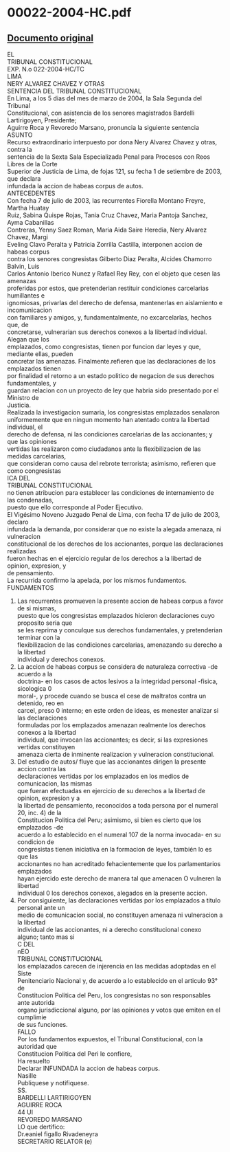 
00022-2004-HC.pdf
=================
  
[Documento original](https://tc.gob.pe/jurisprudencia/2004/00022-2004-HC.pdf)  
---  
EL  
TRIBUNAL CONSTITUCIONAL  
EXP. N.o 022-2004-HC/TC  
LIMA  
NERY ALVAREZ CHAVEZ Y OTRAS  
SENTENCIA DEL TRIBUNAL CONSTITUCIONAL  
En Lima, a los 5 dias del mes de marzo de 2004, la Sala Segunda del Tribunal  
Constitucional, con asistencia de los senores magistrados Bardelli Lartirigoyen, Presidente;  
Aguirre Roca y Revoredo Marsano, pronuncia la siguiente sentencia  
ASUNTO  
Recurso extraordinario interpuesto por dona Nery Alvarez Chavez y otras, contra la  
sentencia de la Sexta Sala Especializada Penal para Procesos con Reos Libres de la Corte  
Superior de Justicia de Lima, de fojas 121, su fecha 1 de setiembre de 2003, que declara  
infundada la accion de habeas corpus de autos.  
ANTECEDENTES  
Con fecha 7 de julio de 2003, las recurrentes Fiorella Montano Freyre, Martha Huatay  
Ruiz, Sabina Quispe Rojas, Tania Cruz Chavez, Maria Pantoja Sanchez, Ayma Cabanillas  
Contreras, Yenny Saez Roman, Maria Aida Saire Heredia, Nery Alvarez Chavez, Margi  
Eveling Clavo Peralta y Patricia Zorrilla Castilla, interponen accion de habeas corpus  
contra los senores congresistas Gilberto Diaz Peralta, Alcides Chamorro Balvin, Luis  
Carlos Antonio Iberico Nunez y Rafael Rey Rey, con el objeto que cesen las amenazas  
proferidas por estos, que pretenderian restituir condiciones carcelarias humillantes e  
ignomiosas, privarlas del derecho de defensa, mantenerlas en aislamiento e incomunicacion  
con familiares y amigos, y, fundamentalmente, no excarcelarlas, hechos que, de  
concretarse, vulnerarian sus derechos conexos a la libertad individual. Alegan que los  
emplazados, como congresistas, tienen por funcion dar leyes y que, mediante ellas, pueden  
concretar las amenazas. Finalmente.refieren que las declaraciones de los emplazados tienen  
por finalidad el retorno a un estado politico de negacion de sus derechos fundamentales, y  
guardan relacion con un proyecto de ley que habria sido presentado por el Ministro de  
Justicia.  
Realizada la investigacion sumaria, los congresistas emplazados senalaron  
uniformemente que en ningun momento han atentado contra la libertad individual, el  
derecho de defensa, ni las condiciones carcelarias de las accionantes; y que las opiniones  
vertidas las realizaron como ciudadanos ante la flexibilizacion de las medidas carcelarias,  
que consideran como causa del rebrote terrorista; asimismo, refieren que como congresistas  
ICA DEL  
TRIBUNAL CONSTITUCIONAL  
no tienen atribucion para establecer las condiciones de internamiento de las condenadas,  
puesto que ello corresponde al Poder Ejecutivo.  
El Vigésimo Noveno Juzgado Penal de Lima, con fecha 17 de julio de 2003, declaro  
infundada la demanda, por considerar que no existe la alegada amenaza, ni vulneracion  
constitucional de los derechos de los accionantes, porque las declaraciones realizadas  
fueron hechas en el ejercicio regular de los derechos a la libertad de opinion, expresion, y  
de pensamiento.  
La recurrida confirmo la apelada, por los mismos fundamentos.  
FUNDAMENTOS  
1. Las recurrentes promueven la presente accion de habeas corpus a favor de si mismas,  
puesto que los congresistas emplazados hicieron declaraciones cuyo proposito seria que  
se les reprima y conculque sus derechos fundamentales, y pretenderian terminar con la  
flexibilizacion de las condiciones carcelarias, amenazando su derecho a la libertad  
individual y derechos conexos.  
2. La accion de habeas corpus se considera de naturaleza correctiva -de acuerdo a la  
doctrina- en los casos de actos lesivos a la integridad personal -fisica, sicologica 0  
moral-, y procede cuando se busca el cese de maltratos contra un detenido, reo en  
carcel, preso 0 interno; en este orden de ideas, es menester analizar si las declaraciones  
formuladas por los emplazados amenazan realmente los derechos conexos a la libertad  
individual, que invocan las accionantes; es decir, si las expresiones vertidas constituyen  
amenaza cierta de inminente realizacion y vulneracion constitucional.  
3. Del estudio de autos/ fluye que las accionantes dirigen la presente accion contra las  
declaraciones vertidas por los emplazados en los medios de comunicacion, las mismas  
que fueran efectuadas en ejercicio de su derechos a la libertad de opinion, expresion y a  
la libertad de pensamiento, reconocidos a toda persona por el numeral 20, inc. 4) de la  
Constitucion Politica del Peru; asimismo, si bien es cierto que los emplazados -de  
acuerdo a lo establecido en el numeral 107 de la norma invocada- en su condicion de  
congresistas tienen iniciativa en la formacion de leyes, también lo es que las  
accionantes no han acreditado fehacientemente que los parlamentarios emplazados  
hayan ejercido este derecho de manera tal que amenacen O vulneren la libertad  
individual 0 los derechos conexos, alegados en la presente accion.  
4. Por consiguiente, las declaraciones vertidas por los emplazados a titulo personal ante un  
medio de comunicacion social, no constituyen amenaza ni vulneracion a la libertad  
individual de las accionantes, ni a derecho constitucional conexo alguno; tanto mas si  
C DEL  
nEO  
TRIBUNAL CONSTITUCIONAL  
los emplazados carecen de injerencia en las medidas adoptadas en el Siste  
Penitenciario Nacional y, de acuerdo a lo establecido en el articulo 93° de  
Constitucion Politica del Peru, los congresistas no son responsables ante autorida  
organo jurisdiccional alguno, por las opiniones y votos que emiten en el cumplimie  
de sus funciones.  
FALLO  
Por los fundamentos expuestos, el Tribunal Constitucional, con la autoridad que  
Constitucion Politica del Peri le confiere,  
Ha resuelto  
Declarar INFUNDADA la accion de habeas corpus.  
Nasille  
Publiquese y notifiquese.  
SS.  
BARDELLI LARTIRIGOYEN  
AGUIRRE ROCA  
44 UI  
REVOREDO MARSANO  
LO que dertifico:  
Dr.eaniel figallo Rivadeneyra  
SECRETARIO RELATOR (e)